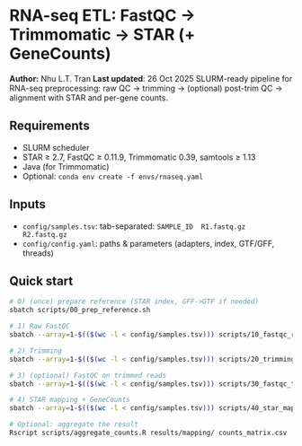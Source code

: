 # RNA-seq ETL: FastQC → Trimmomatic → STAR (+ GeneCounts)

**Author:** Nhu L.T. Tran 
**Last updated**: 26 Oct 2025
SLURM-ready pipeline for RNA-seq preprocessing: raw QC → trimming → (optional) post-trim QC → alignment with STAR and per-gene counts.

## Requirements
- SLURM scheduler
- STAR ≥ 2.7, FastQC ≥ 0.11.9, Trimmomatic 0.39, samtools ≥ 1.13
- Java (for Trimmomatic)
- Optional: `conda env create -f envs/rnaseq.yaml`

## Inputs
- `config/samples.tsv`: tab-separated: `SAMPLE_ID  R1.fastq.gz  R2.fastq.gz`
- `config/config.yaml`: paths & parameters (adapters, index, GTF/GFF, threads)

## Quick start
```bash
# 0) (once) prepare reference (STAR index, GFF->GTF if needed)
sbatch scripts/00_prep_reference.sh

# 1) Raw FastQC
sbatch --array=1-$(($(wc -l < config/samples.tsv))) scripts/10_fastqc_raw.sh

# 2) Trimming
sbatch --array=1-$(($(wc -l < config/samples.tsv))) scripts/20_trimming.sh

# 3) (optional) FastQC on trimmed reads
sbatch --array=1-$(($(wc -l < config/samples.tsv))) scripts/30_fastqc_trimmed.sh

# 4) STAR mapping + GeneCounts
sbatch --array=1-$(($(wc -l < config/samples.tsv))) scripts/40_star_map_counts.sh

# Optional: aggregate the result
Rscript scripts/aggregate_counts.R results/mapping/ counts_matrix.csv

